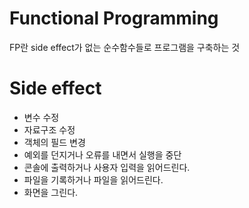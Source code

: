 # Functional Programming
FP란 side effect가 없는 순수함수들로 프로그램을 구축하는 것

# Side effect 
- 변수 수정
- 자료구조 수정
- 객체의 필드 변경
- 예외를 던지거나 오류를 내면서 실행을 중단
- 콘솔에 출력하거나 사용자 입력을 읽어드린다.
- 파일을 기록하거나 파일을 읽어드린다.
- 화면을 그린다.

